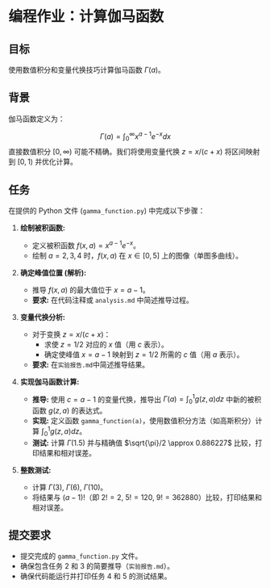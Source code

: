 # 编程作业：计算伽马函数

## 目标

使用数值积分和变量代换技巧计算伽马函数 $\Gamma(a)$。

## 背景

伽马函数定义为：

$$
\Gamma(a) = \int_0^\infty x^{a-1} e^{-x} d x
$$
直接数值积分 $[0, \infty)$ 可能不精确。我们将使用变量代换 $z = x/(c+x)$ 将区间映射到 $[0, 1)$ 并优化计算。

## 任务

在提供的 Python 文件 (`gamma_function.py`) 中完成以下步骤：

1.  **绘制被积函数:**
    *   定义被积函数 $f(x, a) = x^{a-1} e^{-x}$。
    *   绘制 $a=2, 3, 4$ 时，$f(x, a)$ 在 $x \in [0, 5]$ 上的图像（单图多曲线）。

2.  **确定峰值位置 (解析):**
    *   推导 $f(x, a)$ 的最大值位于 $x=a-1$。
    *   **要求:** 在代码注释或 `analysis.md` 中简述推导过程。

3.  **变量代换分析:**
    *   对于变换 $z = x/(c+x)$：
        *   求使 $z=1/2$ 对应的 $x$ 值（用 $c$ 表示）。
        *   确定使峰值 $x=a-1$ 映射到 $z=1/2$ 所需的 $c$ 值（用 $a$ 表示）。
    *   **要求:** 在`实验报告.md`中简述推导结果。

4.  **实现伽马函数计算:**
    *   **推导:** 使用 $c=a-1$ 的变量代换，推导出 $\Gamma(a) = \int_0^1 g(z, a) dz$ 中新的被积函数 $g(z, a)$ 的表达式。
    *   **实现:** 定义函数 `gamma_function(a)`，使用数值积分方法（如高斯积分）计算 $\int_0^1 g(z, a) dz$。
    *   **测试:** 计算 $\Gamma(1.5)$ 并与精确值 $\sqrt{\pi}/2 \approx 0.886227$ 比较，打印结果和相对误差。

5.  **整数测试:**
    *   计算 $\Gamma(3)$, $\Gamma(6)$, $\Gamma(10)$。
    *   将结果与 $(a-1)!$（即 $2!=2$, $5!=120$, $9!=362880$）比较，打印结果和相对误差。

## 提交要求

*   提交完成的 `gamma_function.py` 文件。
*   确保包含任务 2 和 3 的简要推导（`实验报告.md`）。
*   确保代码能运行并打印任务 4 和 5 的测试结果。